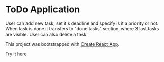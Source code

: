 # ToDo Application

User can add new task, set it's deadline and specify is it a priority or not.
When task is done it transfers to "done tasks" section, where 3 last tasks are visible.
User can also delete a task.

This project was bootstrapped with [Create React App](https://github.com/facebook/create-react-app).

Try it [here](https://life4music.github.io/todoApp_react/)




